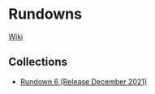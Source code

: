 # Rundowns

[Wiki](https://gtfo.fandom.com/wiki/Rundown)

## Collections

- [Rundown 6 (Release December 2021)](/rundowns/r6/index.html)